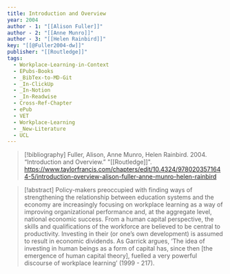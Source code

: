```yaml
---
title: Introduction and Overview
year: 2004
author - 1: "[[Alison Fuller]]"
author - 2: "[[Anne Munro]]"
author - 3: "[[Helen Rainbird]]"
key: "[[@Fuller2004-dw]]"
publisher: "[[Routledge]]"
tags:
  - Workplace-Learning-in-Context
  - EPubs-Books
  - _BibTex-to-MD-Git
  - _In-ClickUp
  - _In-Notion
  - _In-Readwise
  - Cross-Ref-Chapter
  - ePub
  - VET
  - Workplace-Learning
  - _New-Literature
  - UCL
---
```


> [!bibliography]
> Fuller, Alison, Anne Munro, Helen Rainbird. 2004. “Introduction and Overview.” "[[Routledge]]". https://www.taylorfrancis.com/chapters/edit/10.4324/9780203571644-5/introduction-overview-alison-fuller-anne-munro-helen-rainbird

> [!abstract]
> Policy-makers preoccupied with finding ways of strengthening the relationship between education systems and the economy are increasingly focusing on workplace learning as a way of improving organizational performance and, at the aggregate level, national economic success. From a human capital perspective, the skills and qualifications of the workforce are believed to be central to productivity. Investing in their (or one’s own development) is assumed to result in economic dividends. As Garrick argues, ‘The idea of investing in human beings as a form of capital has, since then [the emergence of human capital theory], fuelled a very powerful discourse of workplace learning’ (1999 -  217).